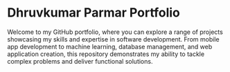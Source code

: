 # Dhruvkumar Parmar Portfolio
Welcome to my GitHub portfolio, where you can explore a range of projects showcasing my skills and expertise in software development. From mobile app development to machine learning, database management, and web application creation, this repository demonstrates my ability to tackle complex problems and deliver functional solutions.
